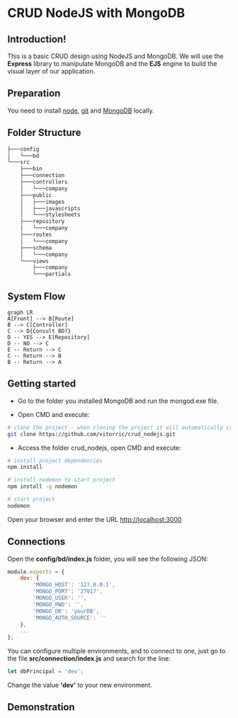 # CRUD NodeJS with MongoDB

## Introduction!
This is a basic CRUD design using NodeJS and MongoDB. We will use the **Express** library to manipulate MongoDB and the **EJS** engine to build the visual layer of our application. 

## Preparation

You need to install [node](http://nodejs.org/), [git](https://git-scm.com/) and [MongoDB](https://www.mongodb.com/download-center/community) locally. 

## Folder Structure

``` bash
├───config
│   └───bd
└───src
    ├───bin
    ├───connection
    ├───controllers
    │   └───company
    ├───public
    │   ├───images
    │   ├───javascripts
    │   └───stylesheets
    ├───repository
    │   └───company
    ├───routes
    │   └───company
    ├───schema
    │   └───company
    └───views
        ├───company
        └───partials
```

## System Flow

``` mermaid
graph LR
A[Front] --> B[Route]
B --> C[Controller]
C --> D{Consult BD?}
D -- YES --> E[Repository]
D -- NO --> C
E -- Return --> C
C -- Return --> B
B -- Return --> A
```

## Getting started
 
 * Go to the folder you installed MongoDB and run the mongod.exe file.

 * Open CMD and execute:
```bash
# clone the project - when cloning the project it will automatically create a folder named crud_nodejs
git clone https://github.com/vitorric/crud_nodejs.git
```
 * Access the folder crud_nodejs, open CMD and execute:
```bash
# install project dependencies
npm install

# install nodemon to start project
npm install -g nodemon

# start project
nodemon
```

Open your browser and enter the URL [http://localhost:3000](http://localhost:3000)

## Connections

Open the **config/bd/index.js** folder, you will see the following JSON:

```js
module.exports = {
    dev: {
        'MONGO_HOST': '127.0.0.1',
        'MONGO_PORT': '27017',
        'MONGO_USER': '',
        'MONGO_PWD': '',
        'MONGO_DB': 'yourDB',
        'MONGO_AUTH_SOURCE': ''
    },
    ...
};
```

You can configure multiple environments, and to connect to one, just go to the file **src/connection/index.js** and search for the line:

```js
let dbPrincipal = 'dev';
```

Change the value **'dev'** to your new environment.

## Demonstration

